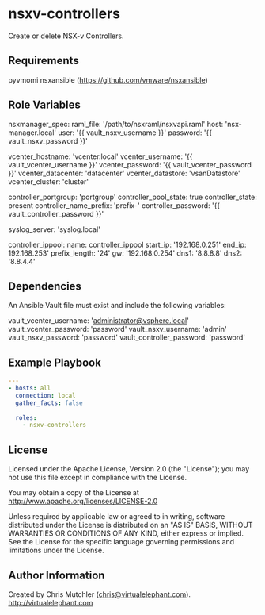 nsxv-controllers
=========

Create or delete NSX-v Controllers.

Requirements
------------

pyvmomi
nsxansible (https://github.com/vmware/nsxansible)

Role Variables
--------------

nsxmanager_spec:
  raml_file: '/path/to/nsxraml/nsxvapi.raml'
  host: 'nsx-manager.local'
  user: '{{ vault_nsxv_username }}'
  password: '{{ vault_nsxv_password }}'

vcenter_hostname: 'vcenter.local'
vcenter_username: '{{ vault_vcenter_username }}'
vcenter_password: '{{ vault_vcenter_password }}'
vcenter_datacenter: 'datacenter'
vcenter_datastore: 'vsanDatastore'
vcenter_cluster: 'cluster'

controller_portgroup: 'portgroup'
controller_pool_state: true
controller_state: present
controller_name_prefix: 'prefix-'
controller_password: '{{ vault_controller_password }}'

syslog_server: 'syslog.local'

controller_ippool:
  name: controller_ippool
  start_ip: '192.168.0.251'
  end_ip: 192.168.253'
  prefix_length: '24'
  gw: '192.168.0.254'
  dns1: '8.8.8.8'
  dns2: '8.8.4.4'

Dependencies
------------

An Ansible Vault file must exist and include the following variables:

vault_vcenter_username: 'administrator@vsphere.local'
vault_vcenter_password: 'password'
vault_nsxv_username: 'admin'
vault_nsxv_password: 'password'
vault_controller_password: 'password'

Example Playbook
----------------

```yaml
---
- hosts: all
  connection: local
  gather_facts: false
  
  roles:
    - nsxv-controllers
```

License
-------

Licensed under the Apache License, Version 2.0 (the "License");
you may not use this file except in compliance with the License.

You may obtain a copy of the License at
   http://www.apache.org/licenses/LICENSE-2.0

Unless required by applicable law or agreed to in writing, software
distributed under the License is distributed on an "AS IS" BASIS,
WITHOUT WARRANTIES OR CONDITIONS OF ANY KIND, either express or implied.
See the License for the specific language governing permissions and
limitations under the License.

Author Information
------------------

Created by Chris Mutchler (chris@virtualelephant.com). http://virtualelephant.com
